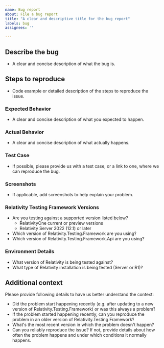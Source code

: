 ```yaml
---
name: Bug report
about: File a bug report
title: "A clear and descriptive title for the bug report"
labels: bug
assignees: ''

---
```


## Describe the bug

* A clear and concise description of what the bug is.

## Steps to reproduce

* Code example or detailed description of the steps to reproduce the issue.

### Expected Behavior

* A clear and concise description of what you expected to happen.

### Actual Behavior

* A clear and concise description of what actually happens.

### Test Case

* If possible, please provide us with a test case, or a link to one, where we can reproduce the bug.

### Screenshots

* If applicable, add screenshots to help explain your problem.

### Relativity Testing Framework Versions

* Are you testing against a supported version listed below?
  * RelativityOne current or preview versions
  * Relativity Server 2022 (12.1) or later
* Which version of Relativity.Testing.Framework are you using?
* Which version of Relativity.Testing.Framework.Api are you using?

### Environment Details

* What version of Relativity is being tested against?
* What type of Relativity installation is being tested (Server or R1)?

## Additional context

Please provide following details to have us better understand the context:
* Did the problem start happening recently (e.g. after updating to a new version of Relativity.Testing.Framework) or was this always a problem?
* If the problem started happening recently, can you reproduce the problem in an older version of Relativity.Testing.Framework? 
* What's the most recent version in which the problem doesn't happen?
* Can you reliably reproduce the issue? If not, provide details about how often the problem happens and under which conditions it normally happens.
